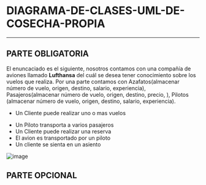 # DIAGRAMA-DE-CLASES-UML-DE-COSECHA-PROPIA
----

## PARTE OBLIGATORIA 

El enuncaciado es el siguiente, nosotros contamos con una compañía de aviones llamado **Lufthansa** del cuál se desea tener conocimiento sobre los vuelos que realiza. Por una parte contamos con  Azafatos(almacenar número de vuelo, origen, destino, salario, experiencia), Pasajeros(almacenar número de vuelo, origen, destino, precio,  ), Pilotos (almacenar número de vuelo, origen, destino, salario, experiencia). 


+ Un Cliente puede realizar uno o mas vuelos 
 - Un Piloto transporta a varios pasajeros
 - Un Cliente puede realizar una reserva
 - El avion es transportado por un piloto
 - Un cliente se sienta en un asiento

![image](https://github.com/IsaacLoladee/DIAGRAMA-DE-CLASES-UML-DE-COSECHA-PROPIA/assets/122601271/d8d30049-5168-4591-a7d8-05cb5715352c)


## PARTE OPCIONAL


